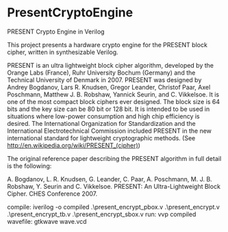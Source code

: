 # PresentCryptoEngine
PRESENT Crypto Engine in Verilog

This project presents a hardware crypto engine for the PRESENT block cipher, written in 
synthesizable Verilog.

PRESENT is an ultra lightweight block cipher algorithm, developed by the Orange Labs (France), 
Ruhr University Bochum (Germany) and the Technical University of Denmark in 2007. PRESENT was 
designed by Andrey Bogdanov, Lars R. Knudsen, Gregor Leander, Christof Paar, Axel Poschmann, 
Matthew J. B. Robshaw, Yannick Seurin, and C. Vikkelsoe. It is one of the most compact block 
ciphers ever designed. The block size is 64 bits and the key size can be 80 bit or 128 bit. 
It is intended to be used in situations where low-power consumption and high chip efficiency 
is desired. The International Organization for Standardization and the International 
Electrotechnical Commission included PRESENT in the new international standard for 
lightweight cryptographic methods. (See http://en.wikipedia.org/wiki/PRESENT_(cipher))

The original reference paper describing the PRESENT algorithm in full detail is the following:

A. Bogdanov, L. R. Knudsen, G. Leander, C. Paar, A. Poschmann, M. J. B. Robshaw, Y. Seurin and
C. Vikkelsoe. PRESENT: An Ultra-Lightweight Block Cipher. CHES Conference 2007.


compile: iverilog -o compiled .\present_encrypt_pbox.v .\present_encrypt.v .\present_encrypt_tb.v .\present_encrypt_sbox.v
run: vvp compiled
wavefile: gtkwave wave.vcd

